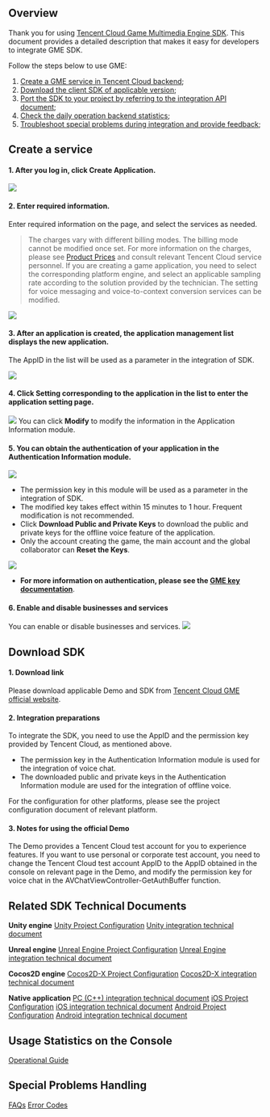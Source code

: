 ## Overview

Thank you for using [Tencent Cloud Game Multimedia Engine SDK](https://cloud.tencent.com/product/tmg?idx=1). This document provides a detailed description that makes it easy for developers to integrate GME SDK.

Follow the steps below to use GME:
1. [Create a GME service in Tencent Cloud backend](#.E6.96.B0.E5.BB.BA.E6.9C.8D.E5.8A.A1);
2. [Download the client SDK of applicable version](#.E4.B8.8B.E8.BD.BD-sdk);
3. [Port the SDK to your project by referring to the integration API document](#.E7.9B.B8.E5.85.B3-sdk-.E6.8A.80.E6.9C.AF.E6.96.87.E6.A1.A3);
4. [Check the daily operation backend statistics](#.E6.8E.A7.E5.88.B6.E5.8F.B0.E7.94.A8.E9.87.8F.E7.BB.9F.E8.AE.A1);
5. [Troubleshoot special problems during integration and provide feedback](#.E7.89.B9.E6.AE.8A.E9.97.AE.E9.A2.98.E5.A4.84.E7.90.86);


## Create a service
#### 1. After you log in, click **Create Application**.
![](https://main.qcloudimg.com/raw/07aa53fca65f84c4c43ba73417796ce4.png)

#### 2. Enter required information.  
Enter required information on the page, and select the services as needed. 
> The charges vary with different billing modes. The billing mode cannot be modified once set. For more information on the charges, please see [Product Prices](https://cloud.tencent.com/product/tmg?idx=1#price) and consult relevant Tencent Cloud service personnel.
> If you are creating a game application, you need to select the corresponding platform engine, and select an applicable sampling rate according to the solution provided by the technician.
> The setting for voice messaging and voice-to-context conversion services can be modified.

![](https://main.qcloudimg.com/raw/ff4d89cb84137670142535271ddbf2b2.png)


#### 3. After an application is created, the application management list displays the new application.
The AppID in the list will be used as a parameter in the integration of SDK.

![](https://main.qcloudimg.com/raw/664dbdaded600e650ed44b25b18a3ca8.png)


#### 4. Click **Setting** corresponding to the application in the list to enter the application setting page.
![](https://main.qcloudimg.com/raw/91e81b071e2d99cc1d39a5d6db161627.png)
You can click **Modify** to modify the information in the Application Information module.


#### 5. You can obtain the authentication of your application in the Authentication Information module.
![](https://main.qcloudimg.com/raw/bed3c36cdf3fcb421878c64cd5d775ba.png)

 - The permission key in this module will be used as a parameter in the integration of SDK. 
 - The modified key takes effect within 15 minutes to 1 hour. Frequent modification is not recommended.
 - Click **Download Public and Private Keys** to download the public and private keys for the offline voice feature of the application.
 - Only the account creating the game, the main account and the global collaborator can **Reset the Keys**.
 
![](https://main.qcloudimg.com/raw/2eb67cb291d211ed6eaa352fd08c10f6.png)

-  **For more information on authentication, please see the [GME key documentation](https://cloud.tencent.com/document/product/607/12218)**.


#### 6. Enable and disable businesses and services

You can enable or disable businesses and services.
![](https://main.qcloudimg.com/raw/ff4d89cb84137670142535271ddbf2b2.png)


## Download SDK 
#### 1. Download link
Please download applicable Demo and SDK from [Tencent Cloud GME official website](https://cloud.tencent.com/product/tmg?idx=1).

#### 2. Integration preparations
To integrate the SDK, you need to use the AppID and the permission key provided by Tencent Cloud, as mentioned above.
- The permission key in the Authentication Information module is used for the integration of voice chat.
- The downloaded public and private keys in the Authentication Information module are used for the integration of offline voice.

For the configuration for other platforms, please see the project configuration document of relevant platform.

#### 3. Notes for using the official Demo
The Demo provides a Tencent Cloud test account for you to experience features. If you want to use personal or corporate test account, you need to change the Tencent Cloud test account AppID to the AppID obtained in the console on relevant page in the Demo, and modify the permission key for voice chat in the AVChatViewController-GetAuthBuffer function.

## Related SDK Technical Documents
**Unity engine** 
[Unity Project Configuration](https://cloud.tencent.com/document/product/607/10783)     [Unity integration technical document](https://cloud.tencent.com/document/product/607/15228)

**Unreal engine**
[Unreal Engine Project Configuration](https://cloud.tencent.com/document/product/607/17025)     [Unreal Engine integration technical document](https://cloud.tencent.com/document/product/607/15231)

**Cocos2D engine**
[Cocos2D-X Project Configuration](https://cloud.tencent.com/document/product/607/15216)     [Cocos2D-X integration technical document](https://cloud.tencent.com/document/product/607/15218)

**Native application**
[PC (C++) integration technical document](https://cloud.tencent.com/document/product/607/15232)
[iOS Project Configuration](https://cloud.tencent.com/document/product/607/15219)     [iOS integration technical document](https://cloud.tencent.com/document/product/607/15221)
[Android Project Configuration](https://cloud.tencent.com/document/product/607/15203)     [Android integration technical document](https://cloud.tencent.com/document/product/607/15210)


## Usage Statistics on the Console
[Operational Guide](https://cloud.tencent.com/document/product/607/17448)


## Special Problems Handling
[FAQs](https://github.com/TencentMediaLab/GME/blob/master/GME%20Developer%20Manual/GME%20FAQ%20Manual.md)     [Error Codes](https://cloud.tencent.com/document/product/607/15173)

